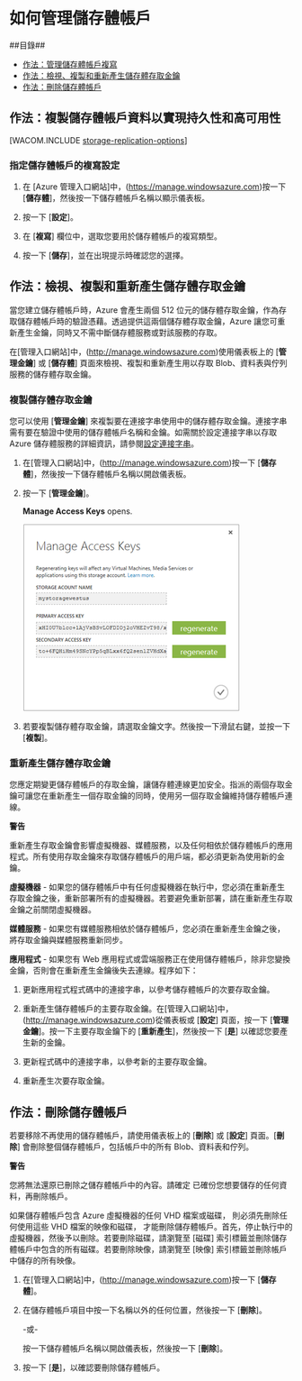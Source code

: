 ﻿<properties urlDisplayName="How to manage" pageTitle="如何管理儲存體帳戶 | Microsoft Azure" metaKeywords="Azure manage storage accounts, storage account management portal, storage account geo-replication, Azure geo-replication, Azure access keys" description="Learn how to manage storage accounts in Azure by using the Management Portal." metaCanonical="" services="storage" documentationCenter="" title="How To Manage Storage Accounts" authors="tamram" solutions="" manager="adinah" editor="cgronlun" />

<tags ms.service="storage" ms.workload="storage" ms.tgt_pltfrm="na" ms.devlang="na" ms.topic="article" ms.date="11/17/2014" ms.author="tamram" />



<h1><a id="managestorageaccounts"></a>如何管理儲存體帳戶</h1>

##目錄##

* [作法：管理儲存體帳戶複寫](#georeplication)
* [作法：檢視、複製和重新產生儲存體存取金鑰](#regeneratestoragekeys)
* [作法：刪除儲存體帳戶](#deletestorageaccount)

<h2><a id="georeplication"></a>作法：複製儲存體帳戶資料以實現持久性和高可用性</h2>

[WACOM.INCLUDE [storage-replication-options](../includes/storage-replication-options.md)]

### 指定儲存體帳戶的複寫設定 ###

1. 在 [Azure 管理入口網站]中，(https://manage.windowsazure.com)按一下 [**儲存體**]，然後按一下儲存體帳戶名稱以顯示儀表板。

2. 按一下 [**設定**]。

3. 在 [**複寫**] 欄位中，選取您要用於儲存體帳戶的複寫類型。

4. 按一下 [**儲存**]，並在出現提示時確認您的選擇。


<h2><a id="regeneratestoragekeys"></a>作法：檢視、複製和重新產生儲存體存取金鑰</h2>
當您建立儲存體帳戶時，Azure 會產生兩個 512 位元的儲存體存取金鑰，作為存取儲存體帳戶時的驗證憑藉。透過提供這兩個儲存體存取金鑰，Azure 讓您可重新產生金鑰，同時又不需中斷儲存體服務或對該服務的存取。

在[管理入口網站]中，(http://manage.windowsazure.com)使用儀表板上的 [**管理金鑰**] 或 [**儲存體**] 頁面來檢視、複製和重新產生用以存取 Blob、資料表與佇列服務的儲存體存取金鑰。 

### 複製儲存體存取金鑰 ###

您可以使用 [**管理金鑰**] 來複製要在連接字串使用中的儲存體存取金鑰。連接字串需有要在驗證中使用的儲存體帳戶名稱和金鑰。如需關於設定連接字串以存取 Azure 儲存體服務的詳細資訊，請參閱[設定連接字串](http://msdn.microsoft.com/zh-tw/library/ee758697.aspx)。

1. 在[管理入口網站]中，(http://manage.windowsazure.com)按一下 [**儲存體**]，然後按一下儲存體帳戶名稱以開啟儀表板。

2. 按一下 [**管理金鑰**]。

 	**Manage Access Keys** opens.

	![Managekeys](./media/storage-manage-storage-account/Storage_ManageKeys.png)

 
3. 若要複製儲存體存取金鑰，請選取金鑰文字。然後按一下滑鼠右鍵，並按一下 [**複製**]。

### 重新產生儲存體存取金鑰 ###
您應定期變更儲存體帳戶的存取金鑰，讓儲存體連線更加安全。指派的兩個存取金鑰可讓您在重新產生一個存取金鑰的同時，使用另一個存取金鑰維持儲存體帳戶連線。 

<div class="dev-callout"> 
    <b>警告</b> 
    <p>重新產生存取金鑰會影響虛擬機器、媒體服務，以及任何相依於儲存體帳戶的應用程式。所有使用存取金鑰來存取儲存體帳戶的用戶端，都必須更新為使用新的金鑰。
    </p> 
    </div>

**虛擬機器** - 如果您的儲存體帳戶中有任何虛擬機器在執行中，您必須在重新產生存取金鑰之後，重新部署所有的虛擬機器。若要避免重新部署，請在重新產生存取金鑰之前關閉虛擬機器。
 
**媒體服務** - 如果您有媒體服務相依於儲存體帳戶，您必須在重新產生金鑰之後，將存取金鑰與媒體服務重新同步。
 
**應用程式** - 如果您有 Web 應用程式或雲端服務正在使用儲存體帳戶，除非您變換金鑰，否則會在重新產生金鑰後失去連線。程序如下：

1. 更新應用程式程式碼中的連接字串，以參考儲存體帳戶的次要存取金鑰。 

2. 重新產生儲存體帳戶的主要存取金鑰。在[管理入口網站]中，(http://manage.windowsazure.com)從儀表板或 [**設定**] 頁面，按一下 [**管理金鑰**]。按一下主要存取金鑰下的 [**重新產生**]，然後按一下 [**是**] 以確認您要產生新的金鑰。

3. 更新程式碼中的連接字串，以參考新的主要存取金鑰。

4. 重新產生次要存取金鑰。


<h2><a id="deletestorageaccount"></a>作法：刪除儲存體帳戶</h2>

若要移除不再使用的儲存體帳戶，請使用儀表板上的 [**刪除**] 或 [**設定**] 頁面。[**刪除**] 會刪除整個儲存體帳戶，包括帳戶中的所有 Blob、資料表和佇列。 

<div class="dev-callout">
	<b>警告</b>
	<p>您將無法還原已刪除之儲存體帳戶中的內容。請確定 
	已確份您想要儲存的任何資料，再刪除帳戶。
	</p>
	<p>
	如果儲存體帳戶包含 Azure 虛擬機器的任何 VHD 檔案或磁碟， 
	則必須先刪除任何使用這些 VHD 檔案的映像和磁碟， 
	才能刪除儲存體帳戶。首先，停止執行中的虛擬機器，然後予以刪除。若要刪除磁碟，請瀏覽至 [磁碟] 索引標籤並刪除儲存體帳戶中包含的所有磁碟。若要刪除映像，請瀏覽至 [映像] 索引標籤並刪除帳戶中儲存的所有映像。
	</p>
</div>


1. 在[管理入口網站]中，(http://manage.windowsazure.com)按一下 [**儲存體**]。

2. 在儲存體帳戶項目中按一下名稱以外的任何位置，然後按一下 [**刪除**]。

	 -或-

	按一下儲存體帳戶名稱以開啟儀表板，然後按一下 [**刪除**]。

3. 按一下 [**是**]，以確認要刪除儲存體帳戶。

<!--HONumber=35_1-->
